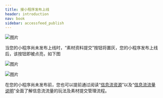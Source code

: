 ```yaml
---
title: 接小程序发布上线
header: introduction
nav: book
sidebar: accessfeed_publish
---
```





![图片](../../img/introduction/auditing/图2.png) 

当您的小程序尚未发布上线时，“素材资料提交”按钮将置灰，您的小程序发布上线后，该按钮即被点亮，如下图



![图片](../../img/introduction/auditing/图3.png) 



![图片](../../img/introduction/auditing/图4.png) 

在您的小程序尚未发布前，您也可以提前通过阅读“[信息流资源](https://smartprogram.baidu.com/docs/develop/serverapi/open_feed/#信息流物料提交简介/)”以及“[信息流流量说明](https://smartprogram.baidu.com/docs/introduction/feed/)”全面了解信息流流量的玩法及素材提交管理流程。